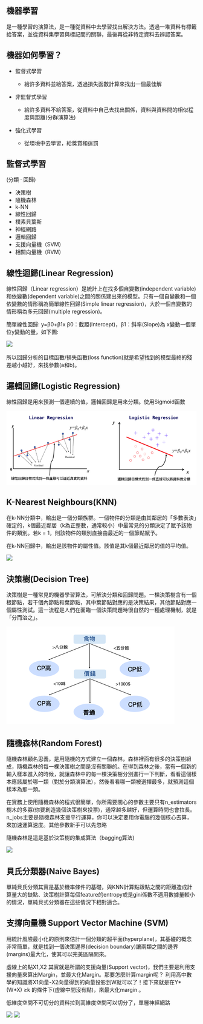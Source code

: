 ## 機器學習
是一種學習的演算法，是一種從資料中去學習找出解決方法。透過一堆資料有標籤給答案，並從資料集學習與標記間的關聯，最後再從非特定資料去辨認答案。

## 機器如何學習？
- 監督式學習
  - 給許多資料並給答案，透過損失函數計算來找出一個最佳解

- 非監督式學習
  - 給許多資料不給答案，從資料中自己去找出關係，資料與資料間的相似程度與距離(分群演算法)

- 強化式學習
  - 從環境中去學習，給獎賞和逞罰

## 監督式學習
(分類 · 回歸)
- 決策樹 
- 隨機森林
- k-NN 
- 線性回歸 
- 樸素貝葉斯 
- 神經網路 
- 邏輯回歸
- 支援向量機（SVM） 
- 相關向量機（RVM）

## 線性迴歸(Linear Regression)
線性回歸（Linear regression）是統計上在找多個自變數(independent variable)和依變數(dependent variable)之間的關係建出來的模型。只有一個自變數和一個依變數的情形稱為簡單線性回歸(Simple linear regression)，大於一個自變數的情形稱為多元回歸(multiple regression)。

簡單線性回歸: y=β0+β1x
β0：截距(Intercept)，β1：斜率(Slope)為 x變動一個單位y變動的量，如下圖:

![](https://i.imgur.com/5WPSbMm.png)

所以回歸分析的目標函數/損失函數(loss function)就是希望找到的模型最終的殘差越小越好，來找參數(a和b)。

## 邏輯回歸(Logistic Regression)
線性回歸是用來預測一個連續的值，邏輯回歸是用來分類。使用Sigmoid函數

![](./Screenshot/img0.2-1.png)

## K-Nearest Neighbours(KNN)
在k-NN分類中，輸出是一個分類族群。一個物件的分類是由其鄰居的「多數表決」確定的，k個最近鄰居（k為正整數，通常較小）中最常見的分類決定了賦予該物件的類別。若k = 1，則該物件的類別直接由最近的一個節點賦予。

在k-NN回歸中，輸出是該物件的屬性值。該值是其k個最近鄰居的值的平均值。

![](https://imgur.com/ENUJ9Gz.jpg)

## 決策樹(Decision Tree)
決策樹是一種常見的機器學習算法，可解決分類和回歸問題。一棵決策樹含有一個根節點，若干個內節點和葉節點，其中葉節點對應的是決策結果，其他節點對應一個屬性測試。這一流程是人們在面臨一個決策問題時很自然的一種處理機制，就是「分而治之」。

![](./Screenshot/img0.2-2.png)

## 隨機森林(Random Forest)
隨機森林顧名思義，是用隨機的方式建立一個森林，森林裡面有很多的決策樹組成，隨機森林的每一棵決策樹之間是沒有關聯的。在得到森林之後，當有一個新的輸入樣本進入的時候，就讓森林中的每一棵決策樹分別進行一下判斷，看看這個樣本應該屬於哪一類（對於分類演算法），然後看看哪一類被選擇最多，就預測這個樣本為那一類。

在實務上使用隨機森林的程式很簡單，你所需要關心的參數主要只有n_estimators樹木的多寡(你要創造幾個決策樹來投票)，通常越多越好，但運算時間也會拉長。n_jobs主要是隨機森林支援平行運算，你可以決定要用你電腦的幾個核心去算，來加速運算速度。其他參數新手可以先忽略

隨機森林是這是基於決策樹的集成算法（bagging算法)

![](https://i1.wp.com/dataaspirant.com/wp-content/uploads/2017/04/Random-Forest-Introduction.jpg?resize=690%2C345)

## 貝氏分類器(Naive Bayes)
單純貝氏分類其實是基於機率條件的基礎，與KNN計算點跟點之間的距離造成計算量大的缺點、決策樹計算每個feature的entropy或是gini係數不適用數據量較小的情況，單純貝式分類器在這些情況下相對適合。

## 支撐向量機 Support Vector Machine (SVM)
用統計風險最小化的原則來估計一個分類的超平面(hyperplane)，其基礎的概念非常簡單，就是找到一個決策邊界(decision boundary)讓兩類之間的邊界(margins)最大化，使其可以完美區隔開來。

虛線上的點X1,X2 其實就是所謂的支援向量(Support vector)，我們主要是利用支援向量來算出Margin，並最大化Margin。那要怎麼計算margin呢？ 利用高中數學的知識將X1向量-X2向量得到的向量投影到W就可以了！接下來就是在Y*(W*X) ≥k 的條件下(虛線中間沒有點)，來最大化margin 。

低維度空間不可切分的資料拉到高維度空間可以切分了，單層神經網路

![](https://imgur.com/p9Auvj6.jpg)
![](https://datanote.readthedocs.io/zh/latest/_images/svm7.png)


